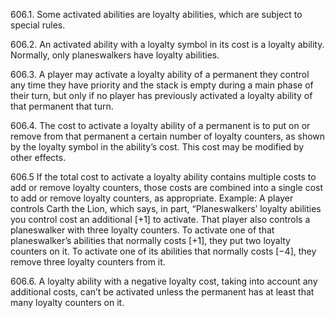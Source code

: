 606.1. Some activated abilities are loyalty abilities, which are subject to special rules.

606.2. An activated ability with a loyalty symbol in its cost is a loyalty ability. Normally, only planeswalkers have loyalty abilities.

606.3. A player may activate a loyalty ability of a permanent they control any time they have priority and the stack is empty during a main phase of their turn, but only if no player has previously activated a loyalty ability of that permanent that turn.

606.4. The cost to activate a loyalty ability of a permanent is to put on or remove from that permanent a certain number of loyalty counters, as shown by the loyalty symbol in the ability’s cost. This cost may be modified by other effects.

606.5 If the total cost to activate a loyalty ability contains multiple costs to add or remove loyalty counters, those costs are combined into a single cost to add or remove loyalty counters, as appropriate.
Example: A player controls Carth the Lion, which says, in part, “Planeswalkers’ loyalty abilities you control cost an additional [+1] to activate. That player also controls a planeswalker with three loyalty counters. To activate one of that planeswalker’s abilities that normally costs [+1], they put two loyalty counters on it. To activate one of its abilities that normally costs [−4], they remove three loyalty counters from it.

606.6. A loyalty ability with a negative loyalty cost, taking into account any additional costs, can’t be activated unless the permanent has at least that many loyalty counters on it.